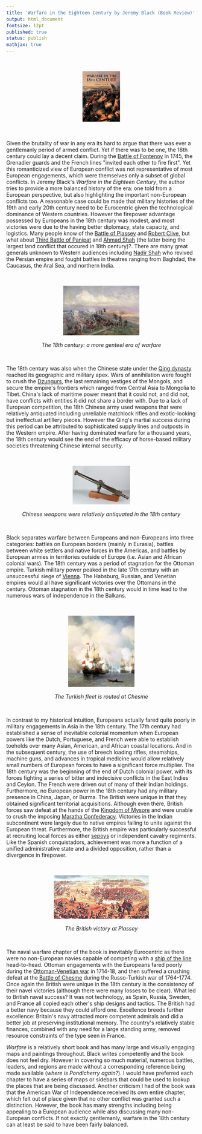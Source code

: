 ```yaml
---
title: 'Warfare in the Eighteen Century by Jeremy Black (Book Review)'
output: html_document
fontsize: 12pt
published: true
status: publish
mathjax: true
---
```


<br>
<p align="center"><img src="/figures/warfare18th.jpg" width="20%"></p>
<br>

Given the brutality of war in any era its hard to argue that there was ever a gentlemanly period of armed conflict. Yet if there was to be one, the 18th century could lay a decent claim. During the [Battle of Fontenoy](https://en.wikipedia.org/wiki/Battle_of_Fontenoy) in 1745, the Grenadier guards and the French lines "invited each other to fire first". Yet this romanticized view of European conflict was not representative of most European engagements, which were themselves only a subset of global conflicts. In Jeremy Black's *Warfare in the Eighteen Century*, the author tries to provide a more balanced history of the era: one told from a European perspective, but also highlighting the important non-European conflicts too. A reasonable case could be made that military histories of the 19th and early 20th century need to be Eurocentric given the technological dominance of Western countries. However the firepower advantage possessed by Europeans in the 18th century was modest, and most victories were due to the having better diplomacy, state capacity, and logistics. Many people know of the [Battle of Plassey](https://en.wikipedia.org/wiki/Battle_of_Plassey) and [Robert Clive](https://en.wikipedia.org/wiki/Robert_Clive), but what about [Third Battle of Panipat](https://en.wikipedia.org/wiki/Third_Battle_of_Panipat) and [Ahmad Shah](https://en.wikipedia.org/wiki/Ahmad_Shah_Durrani) (the latter being the largest land conflict that occured in 18th century)?. There are many great generals unknown to Western audiences including [Nadir Shah](https://en.wikipedia.org/wiki/Nader_Shah) who revived the Persian empire and fought battles in theatres ranging from Baghdad, the Caucasus, the Aral Sea, and northern India. 

<br>
<p align="center"><img src="/figures/BattleofFontenoy.jpg" width="40%"></p>
<p align="center"><i> The 18th century: a more genteel era of warfare </i></p>
<br>

The 18th century was also when the Chinese state under the [Qing dynasty](https://en.wikipedia.org/wiki/Qing_dynasty) reached its geographic and military apex. Wars of annihilation were fought to crush the [Dzungurs](https://en.wikipedia.org/wiki/Dzungar_Khanate]), the last remaining vestiges of the Mongols, and secure the empire's frontiers which ranged from Central Asia to Mongolia to Tibet. China's lack of maritime power meant that it could not, and did not, have conflicts with entities it did not share a border with. Due to a lack of European competition, the 18th Chinese army used weapons that were relatively antiquated including unreliable matchlock rifles and exotic-looking but ineffectual artillery pieces. However the Qing's martial success during this period can be attributed to sophisticated supply lines and outposts in the Western empire. After having dominated warfare for a thousand years, the 18th century would see the end of the efficacy of horse-based military societies threatening Chinese internal security. 

<br>
<p align="center"><img src="/figures/cannon_china.jpg" width="30%"></p>
<p align="center"><i> Chinese weapons were relatively antiquated in the 18th century </i></p>
<br>


Black separates warfare between Europeans and non-Europeans into three categories: battles on European borders (mainly in Eurasia), battles between white settlers and native forces in the Americas, and battles by European armies in territories outside of Europe (i.e. Asian and African colonial wars). The 18th century was a period of stagnation for the Ottoman empire. Turkish military power peaked in the late 17th century with an unsuccessful siege of [Vienna](https://en.wikipedia.org/wiki/Battle_of_Vienna). The Habsburg, Russian, and Venetian empires would all have significant victories over the Ottomans in the century. Ottoman stagnation in the 18th century would in time lead to the numerous wars of independence in the Balkans. 

<br>
<p align="center"><img src="/figures/chesme.jpg" width="35%"></p>
<p align="center"><i> The Turkish fleet is routed at Chesme </i></p>
<br>


In contrast to my historical intuition, Europeans actually fared quite poorly in military engagements in Asia in the 18th century. The 17th century had established a sense of inevitable colonial momentum when European powers like the Dutch, Portuguese, and French were able to establish toeholds over many Asian, American, and African coastal locations. And in the subsequent century, the use of breech loading rifles, steamships, machine guns, and advances in tropical medicine would allow relatively small numbers of European forces to have a significant force multiplier. The 18th century was the beginning of the end of Dutch colonial power, with its forces fighting a series of bitter and indecisive conflicts in the East Indies and Ceylon. The French were driven out of many of their Indian holdings. Furthermore, no European power in the 18th century had any military presence in China, Japan, or Burma. The British were unique in that they obtained significant territorial acquisitions. Although even there, British forces saw defeat at the hands of the [Kingdom of Mysore](https://en.wikipedia.org/wiki/Kingdom_of_Mysore) and were unable to crush the imposing [Maratha Confederacy](https://en.wikipedia.org/wiki/Maratha_Empire). Victories in the Indian subcontinent were largely due to native empires failing to unite against the European threat. Furthermore, the British empire was particularly successful at recruiting local forces as either [sepoys](https://en.wikipedia.org/wiki/Sepoy) or independent cavalry regiments. Like the Spanish conquistadors, achievement was more a function of a unified administrative state and a divided opposition, rather than a divergence in firepower. 

<br>
<p align="center"><img src="/figures/plassey.jpg" width="50%"></p>
<p align="center"><i> The British victory at Plassey </i></p>
<br>

The naval warfare chapter of the book is inevitably Eurocentric as there were no non-European navies capable of competing with a [ship of the line](https://en.wikipedia.org/wiki/Ship_of_the_line) head-to-head. Ottoman engagements with the Europeans fared poorly during the [Ottoman-Venetian war](https://en.wikipedia.org/wiki/Ottoman%E2%80%93Venetian_War_(1714%E2%80%931718)) in 1714-18, and then suffered a crushing defeat at the [Battle of Chesme](https://en.wikipedia.org/wiki/Battle_of_Chesma) during the Russo-Turkish war of 1764-1774. Once again the British were unique in the 18th century is the consistency of their navel victories (although there were many losses to be clear). What led to British naval success? It was not technology, as Spain, Russia, Sweden, and France all copied each other's ship designs and tactics. The British had a better navy because they could afford one. Excellence breeds further excellence: Britain's navy attracted more competent admirals and did a better job at preserving institutional memory. The country's relatively stable finances, combined with any need for a large standing army, removed resource constraints of the type seen in France. 

*Warfare* is a relatively short book and has many large and visually engaging maps and paintings throughout. Black writes competently and the book does not feel dry. However in covering so much material, numerous battles, leaders, and regions are made without a corresponding reference being made available (*where is Pondicherry again?*). I would have preferred each chapter to have a series of maps or sidebars that could be used to lookup the places that are being discussed. Another criticism I had of the book was that the American War of Independence received its own entire chapter, which felt out of place given that no other conflict was granted such a distinction. However, the book has many strengths including being appealing to a European audience while also discussing many non-European conflicts. If not exactly gentlemanly, warfare in the 18th century can at least be said to have been fairly balanced.